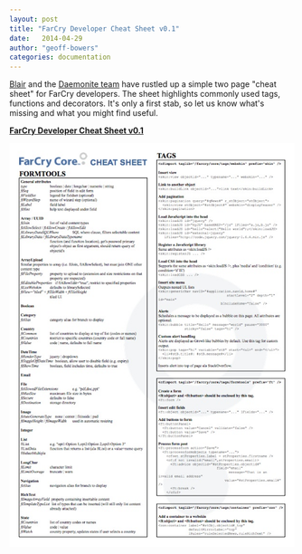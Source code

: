 ```yaml
---
layout: post
title: "FarCry Developer Cheat Sheet v0.1"
date:   2014-04-29
author: "geoff-bowers"
categories: documentation
---
```


[Blair](http://discourse.farcrycore.org/users/blair) and the [Daemonite team](http://www.daemon.com.au) have rustled up a simple two page "cheat sheet" for FarCry developers. The sheet highlights commonly used tags, functions and decorators. It's only a first stab, so let us know what's missing and what you might find useful.

**[FarCry Developer Cheat Sheet v0.1](/files/farcry6-cheat-sheet.pdf)**

[![FarCry Developer Cheat Sheet](/images/farcry6-cheat-sheet.jpg)](/files/farcry6-cheat-sheet.pdf)


